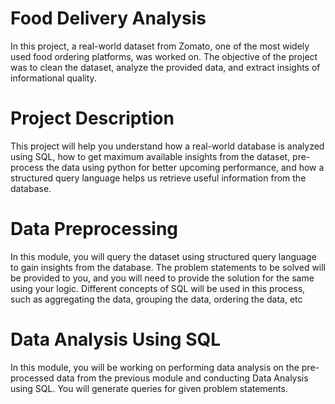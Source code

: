 # Food Delivery Analysis

In this project, a real-world dataset from Zomato, one of the most widely used food ordering platforms, was worked on. The objective of the project was to clean the dataset, analyze the provided data, and extract insights of informational quality.

# Project Description
This project will help you understand how a real-world database is analyzed using SQL, how to get maximum available insights from the dataset, pre-process the data using python for better upcoming performance, and how a structured query language helps us retrieve useful information from the database.

# Data Preprocessing
In this module, you will query the dataset using structured query language to gain insights from the database. The problem statements to be solved will be provided to you, and you will need to provide the solution for the same using your logic. Different concepts of SQL will be used in this process, such as aggregating the data, grouping the data, ordering the data, etc

# Data Analysis Using SQL
In this module, you will be working on performing data analysis on the pre-processed data from the previous module and conducting Data Analysis using SQL. You will generate queries for given problem statements.
